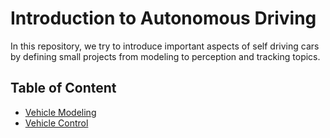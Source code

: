 # Introduction to Autonomous Driving

In this repository, we try to introduce important aspects of self driving cars by defining small projects from modeling to perception and tracking topics.


## Table of Content

* [Vehicle Modeling](./modeling)
* [Vehicle Control](./controlling/)

    